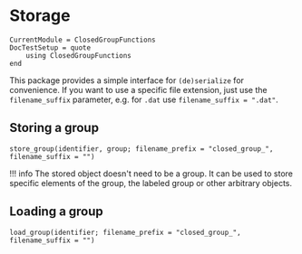 # Storage

```@meta
CurrentModule = ClosedGroupFunctions
DocTestSetup = quote
    using ClosedGroupFunctions
end
```

This package provides a simple interface for `(de)serialize` for convenience.
If you want to use a specific file extension, just use the `filename_suffix` parameter, e.g. for `.dat` use `filename_suffix = ".dat"`.

## Storing a group
```@docs
store_group(identifier, group; filename_prefix = "closed_group_", filename_suffix = "")
```

!!! info
    The stored object doesn't need to be a group. It can be used to store specific elements of the group, the labeled group or other arbitrary objects.

## Loading a group
```@docs
load_group(identifier; filename_prefix = "closed_group_", filename_suffix = "")
```